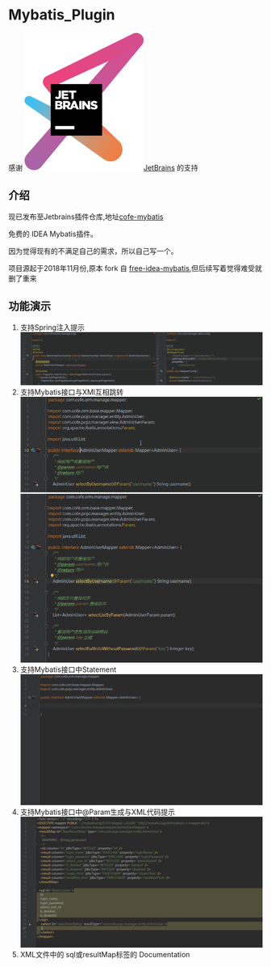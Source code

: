 # Mybatis_Plugin

感谢 <img src="/images/jetbrains-variant-3.svg" />[JetBrains](https://www.jetbrains.com/?from=Cofe-Mybatis) 的支持

## 介绍

现已发布至Jetbrains插件仓库,地址[cofe-mybatis](https://plugins.jetbrains.com/plugin/12808-cofe-mybatis)

免费的 IDEA Mybatis插件。

因为觉得现有的不满足自己的需求，所以自己写一个。

项目源起于2018年11月份,原本 fork 自 [free-idea-mybatis](https://github.com/wuzhizhan/free-idea-mybatis),但后续写着觉得难受就删了重来


## 功能演示

1. 支持Spring注入提示<br/> ![SpringInject](/images/SpringInject.gif)
2. 支持Mybatis接口与XMl互相跳转<br/> ![](/images/NavigateToXml.gif)<br/>![](/images/NavigateToMethod.gif)
3. 支持Mybatis接口中Statement<br/>![](/images/GenerateStatement.gif)
4. 支持Mybatis接口中@Param生成与XML代码提示<br/>![](/images/ParamCompletion.gif)
5. XML文件中的 sql或resultMap标签的 Documentation